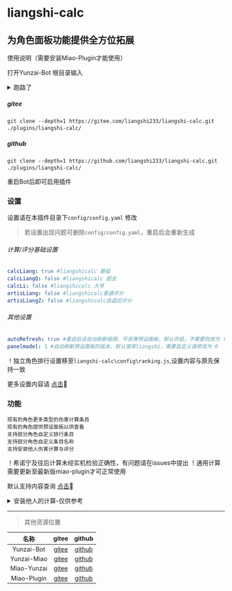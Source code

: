 # liangshi-calc

## 为角色面板功能提供全方位拓展
使用说明（需要安装Miao-Plugin才能使用）

打开Yunzai-Bot 根目录输入

<details><summary>跑路了</summary>
25号之前暂时恢复更新

<s>跑路了，有空就更新，没空就没空</s>

![](./resources/LLQ.jpg)

</details>

##### gitee
~~~~~~~~~~
git clone --depth=1 https://gitee.com/liangshi233/liangshi-calc.git ./plugins/liangshi-calc/
~~~~~~~~~~
##### github
~~~~~~~~~~
git clone --depth=1 https://github.com/liangshi233/liangshi-calc.git ./plugins/liangshi-calc/
~~~~~~~~~~
重启Bot后即可启用插件

### 设置
设置请在本插件目录下`config/config.yaml` 修改
>若设置出现问题可删除`config/config.yaml`，重启后会重新生成

###### 计算/评分基础设置
~~~~~~~~~~YAML
calcLiang: true #liangshicalc 基础
calcLiangQ: false #liangshicalc 超全
calcLi: false #liangshicalc 大爷
artisLiang: false #liangshicalc普通评分
artisLiangZ: false #liangshicalc自适应评分
~~~~~~~~~~
###### 其他设置
~~~~~~~~~~YAML
autoRefresh: true #重启后会自动刷新极限、平民等预设面板，默认开启，不需要则改为 false
panelmodel: 1 #自动刷新预设面板的版本，默认使用liangshi，需要自定义请修改为 0
~~~~~~~~~~

！独立角色排行设置移至`liangshi-calc\config\ranking.js`,设置内容与原先保持一致

更多设置内容请 [点击](config/system/config.md)🤔

### 功能
~~~~~~~~~~
现有的角色更多类型的伤害计算条目
现有的角色提供预设面板以供查看
支持部分角色自定义排行条目
支持部分角色自定义条目名称
支持安装他人伤害计算与评分
~~~~~~~~~~
！希诺宁及往后计算未经实机检验正确性，有问题请在issues中提出
！通用计算需要更新至最新版miao-plugin才可正常使用

默认支持内容查询 [点击](damage/liangshi-gs/README.md)🤔

<details><summary>安装他人的计算-仅供参考</summary>

###### 步骤1

使用链接安装示例 - 仅供参考，具体步骤请按对应计算说明中写明方法
~~~~~~~~~~
#更新 + '主页链接' + '游戏名字' + '仓库名字' + 伤害计算

#更新https://gitee.com/liangshi233星铁liangshi伤害计算
~~~~~~~~~~

使用名字安装/更新示例 - 仅供参考，具体步骤请按对应计算说明中写明方法
~~~~~~~~~~
#更新 + '仓库名字' + '游戏名字' + 伤害计算

#更新liangshi星铁伤害计算
~~~~~~~~~~

手动安装示例 - 仅供参考，具体步骤请按对应计算说明中写明方法

~~~~~~~~~~
git clone --depth=1 https://gitee.com/liangshi233/liangshi-sr.git ./plugins/liangshi-calc/damage/liangshi-sr/
~~~~~~~~~~

###### 步骤2

在设置中手动添加-仅供参考，具体步骤请按对应计算说明中的方法
~~~~~~~~~~YAML
calcmodel: liangshi #你安装计算的名字（例如abc-gs，就填abc）
~~~~~~~~~~

###### 步骤3

重启Bot

> 由于个人时间精力有限，后续自带的计算基本不再会更新新角色，建议安装其他仓库的计算避免后续角色无计算

</details>

---

> 其他资源位置

|名称|gitee|github|
|:----:|:----:|:----:|
|Yunzai-Bot | [gitee](https://gitee.com/le-niao/Yunzai-Bot) | [github](https://github.com/le-niao/Yunzai-Bot) |
|Yunzai-Miao| [gitee](https://gitee.com/yoimiya-kokomi/Yunzai-Bot) | [github](https://github.com/yoimiya-kokomi/Yunzai-Bot) |
|Miao-Yunzai | [gitee](https://gitee.com/yoimiya-kokomi/Miao-Yunzai) | [github](https://github.com/yoimiya-kokomi/Miao-Yunzai) |
|Miao-Plugin | [gitee](https://gitee.com/yoimiya-kokomi/miao-plugin) | [github](https://github.com/yoimiya-kokomi/miao-plugin) |